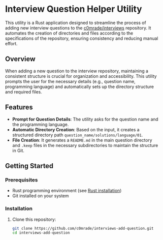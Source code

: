 # Interview Question Helper Utility

This utility is a Rust application designed to streamline the process of adding new interview questions to the [c0mrade/interviews](https://github.com/c0mrade/interviews) repository. It automates the creation of directories and files according to the specifications of the repository, ensuring consistency and reducing manual effort.

## Overview

When adding a new question to the interview repository, maintaining a consistent structure is crucial for organization and accessibility. This utility prompts the user for the necessary details (e.g., question name, programming language) and automatically sets up the directory structure and required files.

## Features

- **Prompt for Question Details**: The utility asks for the question name and the programming language.
- **Automatic Directory Creation**: Based on the input, it creates a structured directory path `question_name/solutions/language/01`.
- **File Creation**: It generates a `README.md` in the main question directory and `.keep` files in the necessary subdirectories to maintain the structure in Git.

## Getting Started

### Prerequisites

- Rust programming environment (see [Rust installation](https://www.rust-lang.org/tools/install))
- Git installed on your system

### Installation

1. Clone this repository:
   ```bash
   git clone https://github.com/c0mrade/interviews-add-question.git
   cd interviews-add-question
